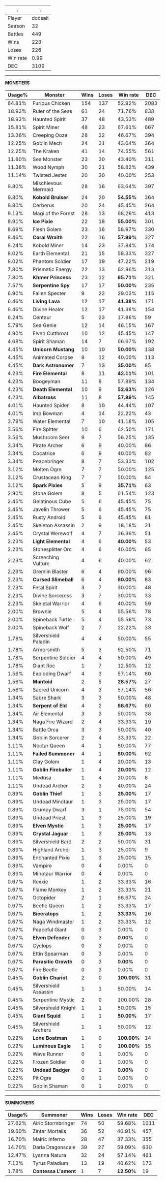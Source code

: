 .|.
|-|-
Player|docsait
Season|32
Battles|449
Wins|223
Loses|226
Win rate|0.99
DEC|3109

---
**MONSTERS**

Usage%|Monster|Wins|Loses|Win rate|DEC|
-|-|-|-|-|-|
64.81%|Furious Chicken|154|137|52.92%|2083|
18.93%|Ruler of the Seas|61|24|71.76%|833|
18.93%|Haunted Spirit|37|48|43.53%|489|
15.81%|Spirit Miner|48|23|67.61%|667|
13.36%|Creeping Ooze|28|32|46.67%|394|
12.25%|Goblin Mech|24|31|43.64%|364|
12.25%|The Kraken|41|14|74.55%|561|
11.80%|Sea Monster|23|30|43.40%|311|
11.36%|Wood Nymph|30|21|58.82%|439|
11.14%|Twisted Jester|20|30|40.00%|253|
9.80%|Mischievous Mermaid|28|16|63.64%|397|
9.80%|**Kobold Bruiser**|24|20|**54.55%**|364|
9.80%|Cerberus|20|24|45.45%|264|
9.13%|Magi of the Forest|28|13|68.29%|413|
8.91%|**Ice Pixie**|22|18|**55.00%**|301|
8.69%|Flesh Golem|23|16|58.97%|330|
8.46%|**Coral Wraith**|22|16|**57.89%**|327|
8.24%|Kobold Miner|14|23|37.84%|174|
8.02%|Earth Elemental|21|15|58.33%|327|
8.02%|Phantom Soldier|17|19|47.22%|219|
7.80%|Prismatic Energy|22|13|62.86%|313|
7.80%|**Khmer Princess**|23|12|**65.71%**|321|
7.57%|**Serpentine Spy**|17|17|**50.00%**|235|
6.90%|Fallen Specter|9|22|29.03%|115|
6.46%|**Living Lava**|12|17|**41.38%**|171|
6.46%|Divine Healer|12|17|41.38%|154|
6.24%|Centaur|5|23|17.86%|59|
5.79%|Sea Genie|12|14|46.15%|167|
4.90%|Elven Cutthroat|10|12|45.45%|147|
4.68%|Spirit Shaman|14|7|66.67%|192|
4.45%|**Unicorn Mustang**|10|10|**50.00%**|138|
4.45%|Animated Corpse|8|12|40.00%|113|
4.45%|**Dark Astronomer**|7|13|**35.00%**|85|
4.23%|**Fire Elemental**|8|11|**42.11%**|101|
4.23%|Boogeyman|11|8|57.89%|134|
4.23%|**Death Elemental**|10|9|**52.63%**|126|
4.23%|**Albatross**|11|8|**57.89%**|145|
4.01%|Haunted Spider|8|10|44.44%|107|
4.01%|Imp Bowman|4|14|22.22%|43|
3.79%|Water Elemental|7|10|41.18%|105|
3.56%|Fire Spitter|10|6|62.50%|171|
3.56%|Mushroom Seer|9|7|56.25%|135|
3.34%|Pirate Archer|6|9|40.00%|86|
3.34%|Cocatrice|6|9|40.00%|82|
3.34%|Peacebringer|8|7|53.33%|102|
3.12%|Molten Ogre|7|7|50.00%|125|
3.12%|Crustacean King|7|7|50.00%|84|
3.12%|**Spark Pixies**|5|9|**35.71%**|63|
2.90%|Stone Golem|8|5|61.54%|123|
2.45%|Gelatinous Cube|5|6|45.45%|75|
2.45%|Javelin Thrower|5|6|45.45%|75|
2.45%|Rusty Android|5|6|45.45%|81|
2.45%|Skeleton Assassin|2|9|18.18%|31|
2.45%|Crystal Werewolf|4|7|36.36%|51|
2.23%|**Light Elemental**|4|6|**40.00%**|53|
2.23%|Stonesplitter Orc|4|6|40.00%|65|
2.23%|Screeching Vulture|4|6|40.00%|62|
2.23%|Gremlin Blaster|6|4|60.00%|96|
2.23%|**Cursed Slimeball**|6|4|**60.00%**|83|
2.23%|Feral Spirit|3|7|30.00%|48|
2.23%|Divine Sorceress|3|7|30.00%|33|
2.23%|Skeletal Warrior|4|6|40.00%|59|
2.00%|Brownie|5|4|55.56%|78|
2.00%|Spineback Turtle|5|4|55.56%|73|
2.00%|Spineback Wolf|2|7|22.22%|33|
1.78%|Silvershield Paladin|4|4|50.00%|55|
1.78%|Armorsmith|5|3|62.50%|71|
1.78%|Serpentine Soldier|4|4|50.00%|49|
1.78%|Giant Roc|1|7|12.50%|12|
1.56%|Exploding Dwarf|4|3|57.14%|80|
1.56%|**Mantoid**|2|5|**28.57%**|27|
1.56%|Sacred Unicorn|4|3|57.14%|56|
1.34%|Sabre Shark|3|3|50.00%|48|
1.34%|**Serpent of Eld**|4|2|**66.67%**|60|
1.34%|Air Elemental|3|3|50.00%|38|
1.34%|Naga Fire Wizard|2|4|33.33%|19|
1.34%|Battle Orca|3|3|50.00%|40|
1.34%|Goblin Sorcerer|2|4|33.33%|22|
1.11%|Nectar Queen|4|1|80.00%|77|
1.11%|**Failed Summoner**|4|1|**80.00%**|62|
1.11%|Clay Golem|1|4|20.00%|13|
1.11%|**Goblin Fireballer**|1|4|**20.00%**|12|
1.11%|Medusa|1|4|20.00%|8|
1.11%|Undead Archer|2|3|40.00%|24|
0.89%|**Goblin Thief**|1|3|**25.00%**|17|
0.89%|Undead Minotaur|1|3|25.00%|17|
0.89%|Grumpy Dwarf|3|1|75.00%|54|
0.89%|Undead Priest|1|3|25.00%|19|
0.89%|**Elven Mystic**|1|3|**25.00%**|17|
0.89%|**Crystal Jaguar**|1|3|**25.00%**|13|
0.89%|Silvershield Bard|2|2|50.00%|31|
0.89%|Highland Archer|1|3|25.00%|9|
0.89%|Enchanted Pixie|1|3|25.00%|15|
0.89%|Vampire|0|4|0.00%|0|
0.89%|Minotaur Warrior|0|4|0.00%|0|
0.67%|Rexxie|1|2|33.33%|16|
0.67%|Flame Monkey|1|2|33.33%|21|
0.67%|Octopider|2|1|66.67%|24|
0.67%|Beetle Queen|1|2|33.33%|17|
0.67%|**Biceratops**|1|2|**33.33%**|16|
0.67%|Naga Windmaster|1|2|33.33%|12|
0.67%|Peaceful Giant|0|3|0.00%|0|
0.67%|**Elven Defender**|0|3|**0.00%**|0|
0.67%|Cyclops|0|3|0.00%|0|
0.67%|Ettin Spearman|0|3|0.00%|0|
0.67%|**Parasitic Growth**|0|3|**0.00%**|0|
0.67%|Fire Beetle|0|3|0.00%|0|
0.45%|**Goblin Chariot**|2|0|**100.00%**|31|
0.45%|Silvershield Assassin|1|1|50.00%|14|
0.45%|Serpentine Mystic|2|0|100.00%|28|
0.45%|Silvershield Knight|1|1|50.00%|15|
0.45%|**Giant Squid**|1|1|**50.00%**|17|
0.45%|Silvershield Archers|1|1|50.00%|12|
0.22%|**Lone Boatman**|1|0|**100.00%**|14|
0.22%|**Luminous Eagle**|1|0|**100.00%**|15|
0.22%|Wave Runner|0|1|0.00%|0|
0.22%|Frozen Soldier|0|1|0.00%|0|
0.22%|**Undead Badger**|0|1|**0.00%**|0|
0.22%|Pit Ogre|0|1|0.00%|0|
0.22%|Goblin Shaman|0|1|0.00%|0|

---
**SUMMONERS**

Usage%|Summoner|Wins|Loses|Win rate|DEC|
-|-|-|-|-|-|
27.62%|Alric Stormbringer|74|50|59.68%|1011|
19.60%|Zintar Mortalis|36|52|40.91%|457|
16.70%|Malric Inferno|28|47|37.33%|355|
14.70%|Daria Dragonscale|39|27|59.09%|630|
12.47%|Lyanna Natura|32|24|57.14%|461|
7.13%|Tyrus Paladium|13|19|40.62%|173|
1.78%|**Contessa L'ament**|1|7|**12.50%**|19|

